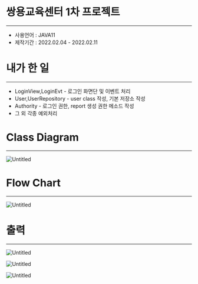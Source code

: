 # 쌍용교육센터 1차 프로젝트
---

- 사용언어 : JAVA11
- 제작기간 : 2022.02.04 - 2022.02.11

# 내가 한 일

---

- LoginView,LoginEvt - 로그인 화면단 및 이벤트 처리
- User,UserRepository - user class 작성, 기본 저장소 작성
- Authority - 로그인 권한, report 생성 권한 메소드 작성
- 그 외 각종 예외처리

# Class Diagram

---

![Untitled](https://s3-us-west-2.amazonaws.com/secure.notion-static.com/572a4fbf-9ee2-4986-ac32-bb5baada7452/Untitled.png)

# Flow Chart

---

![Untitled](https://s3-us-west-2.amazonaws.com/secure.notion-static.com/21d2d996-45a0-44dd-b1db-dc6c32124d8b/Untitled.png)

# 출력

---

![Untitled](https://s3-us-west-2.amazonaws.com/secure.notion-static.com/1238d638-0b60-41bf-9961-2166af8f7d41/Untitled.png)

![Untitled](https://s3-us-west-2.amazonaws.com/secure.notion-static.com/03fd77b4-211a-480d-92fa-b2373fdf1bfe/Untitled.png)

![Untitled](https://s3-us-west-2.amazonaws.com/secure.notion-static.com/fc848eb9-3632-4ed1-9427-9c240bdfa3ba/Untitled.png)
